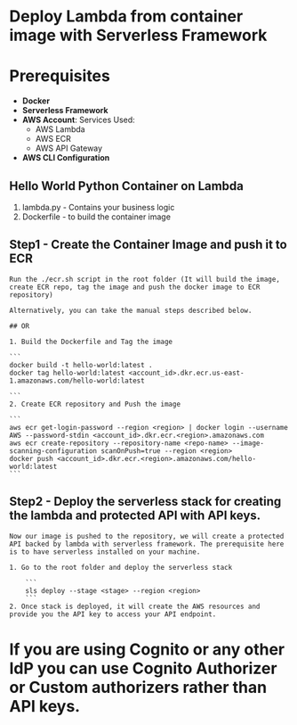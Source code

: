 # Deploy Lambda from container image with Serverless Framework

# Prerequisites

* **Docker**
* **Serverless Framework**
* **AWS Account**: Services Used:
    * AWS Lambda
    * AWS ECR
    * AWS API Gateway
* **AWS CLI Configuration**

## Hello World Python Container on Lambda

1. lambda.py - Contains your business logic
2. Dockerfile - to build the container image 

## Step1 - Create the Container Image and push it to ECR

    Run the ./ecr.sh script in the root folder (It will build the image, create ECR repo, tag the image and push the docker image to ECR repository)

    Alternatively, you can take the manual steps described below.

    ## OR

    1. Build the Dockerfile and Tag the image

    ```
    docker build -t hello-world:latest .
    docker tag hello-world:latest <account_id>.dkr.ecr.us-east-1.amazonaws.com/hello-world:latest

    ```
    2. Create ECR repository and Push the image

    ```
    aws ecr get-login-password --region <region> | docker login --username AWS --password-stdin <account_id>.dkr.ecr.<region>.amazonaws.com
    aws ecr create-repository --repository-name <repo-name> --image-scanning-configuration scanOnPush=true --region <region>
    docker push <account_id>.dkr.ecr.<region>.amazonaws.com/hello-world:latest
    ```
## Step2 - Deploy the serverless stack for creating the lambda and protected API with API keys.

    Now our image is pushed to the repository, we will create a protected API backed by lambda with serverless framework. The prerequisite here is to have serverless installed on your machine.

    1. Go to the root folder and deploy the serverless stack

        ```
        sls deploy --stage <stage> --region <region>
        ```
    2. Once stack is deployed, it will create the AWS resources and provide you the API key to access your API endpoint.

# If you are using Cognito or any other IdP you can use Cognito Authorizer or Custom authorizers rather than API keys.
        
